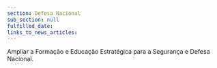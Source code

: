 ```yaml
---
section: Defesa Nacional
sub_section: null
fulfilled_date:
links_to_news_articles:
---
```


Ampliar a Formação e Educação Estratégica para a Segurança e Defesa Nacional.